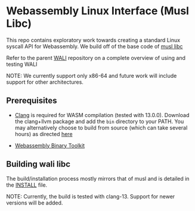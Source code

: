 # Webassembly Linux Interface (Musl Libc)

This repo contains exploratory work towards creating a standard Linux syscall API for 
Webassembly. We build off of the base code of [musl libc](https://github.com/bminor/musl)

Refer to the parent [WALI](https://github.com/arjunr2/WALI) repository on a complete overview of using and testing WALI

NOTE: We currently support only x86-64 and future work will include 
support for other architectures.

## Prerequisites

* [Clang](https://github.com/llvm/llvm-project/releases?page=3) is required for WASM compilation (tested with 13.0.0).
Download the clang+llvm package and add the `bin` directory to your PATH.
You may alternatively choose to build from source (which can take several hours) as directed 
[here](https://clang.llvm.org/get_started.html)

* [Webassembly Binary Toolkit](https://github.com/WebAssembly/wabt/releases)


## Building wali libc

The build/installation process mostly mirrors that of musl and is detailed in the 
[INSTALL](https://github.com/arjunr2/wali-musl/blob/master/INSTALL) file.

NOTE: Currently, the build is tested with clang-13. Support for newer versions will be added. 


